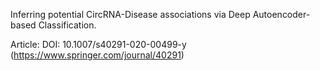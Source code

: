 
Inferring potential CircRNA-Disease associations via Deep Autoencoder-based Classification.

Article: DOI: 10.1007/s40291-020-00499-y (https://www.springer.com/journal/40291)
